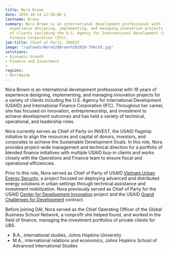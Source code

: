 ```yaml
---
title: Nora Brown
date: 2019-10-14 12:50:00 Z
lastname: Brown
summary: Nora Brown is an international development professional with 19 years of
  experience designing, implementing, and managing innovation projects for a variety
  of clients including the U.S. Agency for International Development (USAID) and International
  Finance Corporation (IFC).
job-title: Chief of Party, INVEST
image: "/uploads/Nora%20Brown%202019-766c5d.jpg"
solutions:
- Economic Growth
- Finance and Investment
- 
regions:
- Worldwide
---
```


Nora Brown is an international development professional with 19 years of experience designing, implementing, and managing innovation projects for a variety of clients including the U.S. Agency for International Development (USAID) and International Finance Corporation (IFC). Throughout her career, she has focused on innovation, entrepreneurship, and investment to achieve development outcomes and has held a variety of technical, operational, and leadership roles.
 
Nora currently serves as Chief of Party on INVEST, the USAID flagship initiative to align the resources and capital of donors, investors, and corporates to achieve the Sustainable Development Goals. In this role, Nora provides project-wide management and technical direction for a portfolio of blended finance initiatives with multiple USAID buy-in clients and works closely with the Operations and Finance team to ensure fiscal and operational efficiencies.
 
Prior to this role, Nora served as Chief of Party of USAID [Vietnam Urban Energy Security](https://www.dai.com/our-work/projects/vietnam-urban-energy-security), a project focused on deploying advanced and distributed energy solutions in urban settings through technical assistance and investment mobilization. Nora previously served as Chief of Party for the USAID [Center for Development Innovation](https://www.dai.com/our-work/projects/worldwide-center-development-innovation-professional-management-services) project and the USAID [Grand Challenges for Development](https://www.dai.com/our-work/projects/worldwide-grand-challenges-development-implementation-services) contract.
 
Before joining DAI, Nora served as the Chief Operating Officer of the Global Business School Network, a nonprofit she helped found, and worked in the field of finance, managing the investment portfolios of private clients for UBS. 
 
* B.A., international studies, Johns Hopkins University
* M.A., international relations and economics, Johns Hopkins School of Advanced International Studies